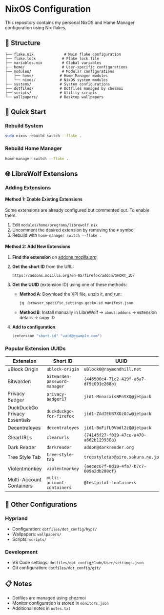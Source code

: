 # NixOS Configuration

This repository contains my personal NixOS and Home Manager configuration using Nix flakes.

## 📁 Structure

```
├── flake.nix              # Main flake configuration
├── flake.lock            # Flake lock file
├── variables.nix         # Global variables
├── home/                 # User-specific configurations
├── modules/              # Modular configurations
│   ├── home/            # Home Manager modules
│   └── nixos/           # NixOS system modules
├── systems/             # System configurations
├── dotfiles/            # Dotfiles managed by chezmoi
├── scripts/             # Utility scripts
└── wallpapers/          # Desktop wallpapers
```

## 🚀 Quick Start

### Rebuild System
```bash
sudo nixos-rebuild switch --flake .
```

### Rebuild Home Manager
```bash
home-manager switch --flake .
```

## 🌐 LibreWolf Extensions

### Adding Extensions

#### Method 1: Enable Existing Extensions
Some extensions are already configured but commented out. To enable them:

1. Edit `modules/home/programs/librewolf.nix`
2. Uncomment the desired extension by removing the `#` symbol
3. Rebuild with `home-manager switch --flake .`

#### Method 2: Add New Extensions

1. **Find the extension** on [addons.mozilla.org](https://addons.mozilla.org)
2. **Get the short ID** from the URL:
   ```
   https://addons.mozilla.org/en-US/firefox/addon/SHORT_ID/
   ```
3. **Get the UUID** (extension ID) using one of these methods:
   - **Method A**: Download the XPI file, unzip it, and run:
     ```bash
     jq .browser_specific_settings.gecko.id manifest.json
     ```
   - **Method B**: Install manually in LibreWolf → `about:addons` → extension details → copy ID

4. **Add to configuration**:
   ```nix
   (extension "short-id" "uuid@example.com")
   ```

### Popular Extension UUIDs

| Extension | Short ID | UUID |
|-----------|----------|------|
| uBlock Origin | `ublock-origin` | `uBlock0@raymondhill.net` |
| Bitwarden | `bitwarden-password-manager` | `{446900e4-71c2-419f-a6a7-df9c091e268b}` |
| Privacy Badger | `privacy-badger17` | `jid1-MnnxcxisBPnSXQ@jetpack` |
| DuckDuckGo Privacy Essentials | `duckduckgo-for-firefox` | `jid1-ZAdIEUB7XOzOJw@jetpack` |
| Decentraleyes | `decentraleyes` | `jid1-BoFifL9Vbdl2zQ@jetpack` |
| ClearURLs | `clearurls` | `{74145f27-f039-47ce-a470-a662b129930a}` |
| Dark Reader | `darkreader` | `addon@darkreader.org` |
| Tree Style Tab | `tree-style-tab` | `treestyletab@piro.sakura.ne.jp` |
| Violentmonkey | `violentmonkey` | `{aecec67f-0d10-4fa7-b7c7-609a2db280cf}` |
| Multi-Account Containers | `multi-account-containers` | `@testpilot-containers` |

## 🔧 Other Configurations

### Hyprland
- Configuration: `dotfiles/dot_config/hypr/`
- Wallpapers: `wallpapers/`
- Scripts: `scripts/`

### Development
- VS Code settings: `dotfiles/dot_config/Code/User/settings.json`
- Git configuration: `dotfiles/dot_config/git/`

## 📋 Notes

- Dotfiles are managed using chezmoi
- Monitor configuration is stored in `monitors.json`
- Additional notes in `notes.txt`
